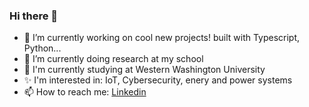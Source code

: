 ### Hi there 👋

<!--
**Majd223/Majd223** is a ✨ _special_ ✨ repository because its `README.md` (this file) appears on your GitHub profile.

Here are some ideas to get you started:
-->
- 🔭 I’m currently working on cool new projects! built with Typescript, Python...
- 🌱 I’m currently doing research at my school
- 📖 I'm currently studying at Western Washington University
- ✨ I'm interested in: IoT, Cybersecurity, enery and power systems
- 📫 How to reach me: [Linkedin](https://www.linkedin.com/in/majd-s/)
